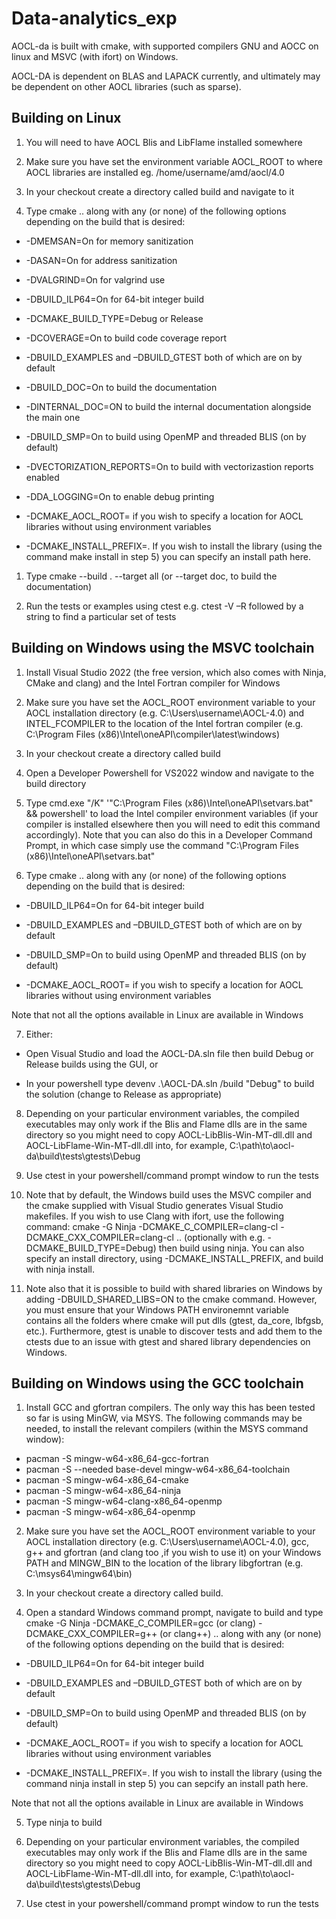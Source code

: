 # Data-analytics_exp

AOCL-da is built with cmake, with supported compilers GNU and AOCC on linux and MSVC (with ifort) on Windows. 

AOCL-DA is dependent on BLAS and LAPACK currently, and ultimately may be dependent on other AOCL libraries (such as sparse). 

## Building on Linux 

1. You will need to have AOCL Blis and LibFlame installed somewhere 

2. Make sure you have set the environment variable AOCL_ROOT to where AOCL libraries are installed eg. /home/username/amd/aocl/4.0

3. In your checkout create a directory called build and navigate to it 

4. Type cmake .. along with any (or none) of the following options depending on the build that is desired: 

* -DMEMSAN=On for memory sanitization

* -DASAN=On for address sanitization

* -DVALGRIND=On for valgrind use

* -DBUILD_ILP64=On for 64-bit integer build 

* -DCMAKE_BUILD_TYPE=Debug or Release 

* -DCOVERAGE=On to build code coverage report 

* -DBUILD_EXAMPLES and –DBUILD_GTEST both of which are on by default

* -DBUILD_DOC=On to build the documentation

* -DINTERNAL_DOC=ON to build the internal documentation alongside the main one

* -DBUILD_SMP=On to build using OpenMP and threaded BLIS (on by default)

* -DVECTORIZATION_REPORTS=On to build with vectorizastion reports enabled

* -DDA_LOGGING=On to enable debug printing

* -DCMAKE_AOCL_ROOT=<path to AOCL> if you wish to specify a location for AOCL libraries without using environment variables

* -DCMAKE_INSTALL_PREFIX=<install path>. If you wish to install the library (using the command make install in step 5) you can specify an install path here.

1. Type cmake --build . --target all (or --target doc, to build the documentation)

2. Run the tests or examples using ctest e.g. ctest -V –R followed by a string to find a particular set of tests 

## Building on Windows using the MSVC toolchain

1. Install Visual Studio 2022 (the free version, which also comes with Ninja, CMake and clang) and the Intel Fortran compiler for Windows

2. Make sure you have set the AOCL_ROOT environment variable to your AOCL installation directory (e.g. C:\Users\username\AOCL-4.0) and INTEL_FCOMPILER to the location of the Intel fortran compiler (e.g. C:\Program Files (x86)\Intel\oneAPI\compiler\latest\windows)

3. In your checkout create a directory called build

4. Open a Developer Powershell for VS2022 window and navigate to the build directory 

5. Type cmd.exe "/K" '"C:\Program Files (x86)\Intel\oneAPI\setvars.bat" && powershell' to load the Intel compiler environment variables (if your compiler is installed elsewhere then you will need to edit this command accordingly). Note that you can also do this in a Developer Command Prompt, in which case simply use the command "C:\Program Files (x86)\Intel\oneAPI\setvars.bat"

6. Type cmake .. along with any (or none) of the following options depending on the build that is desired: 

* -DBUILD_ILP64=On for 64-bit integer build 

* -DBUILD_EXAMPLES and –DBUILD_GTEST both of which are on by default

* -DBUILD_SMP=On to build using OpenMP and threaded BLIS (on by default)

* -DCMAKE_AOCL_ROOT= <path to AOCL> if you wish to specify a location for AOCL libraries without using environment variables

Note that not all the options available in Linux are available in Windows

7. Either: 

* Open Visual Studio and load the AOCL-DA.sln file then build Debug or Release builds using the GUI, or 

* In your powershell type devenv .\AOCL-DA.sln /build "Debug" to build the solution (change to Release as appropriate) 

8. Depending on your particular environment variables, the compiled executables may only work if the Blis and Flame dlls are in the same directory so you might need to copy AOCL-LibBlis-Win-MT-dll.dll and AOCL-LibFlame-Win-MT-dll.dll into, for example, C:\path\to\aocl-da\build\tests\gtests\Debug

9. Use ctest in your powershell/command prompt window to run the tests

10. Note that by default, the Windows build uses the MSVC compiler and the cmake supplied with Visual Studio generates Visual Studio makefiles. If you wish to use Clang with ifort, use the following command:
cmake -G Ninja -DCMAKE_C_COMPILER=clang-cl -DCMAKE_CXX_COMPILER=clang-cl ..
(optionally with e.g. -DCMAKE_BUILD_TYPE=Debug) then build using ninja. You can also specify an install directory, using -DCMAKE_INSTALL_PREFIX, and build with ninja install.

11. Note also that it is possible to build with shared libraries on Windows by adding -DBUILD_SHARED_LIBS=ON to the cmake command. However, you must ensure that your Windows PATH environemnt variable contains all the folders where cmake will put dlls (gtest, da_core, lbfgsb, etc.). Furthermore, gtest is unable to discover tests and add them to the ctests due to an issue with gtest and shared library dependencies on Windows.

## Building on Windows using the GCC toolchain

1. Install GCC and gfortran compilers. The only way this has been tested so far is using MinGW, via MSYS. The following commands may be needed, to install the relevant compilers (within the MSYS command window):

* pacman -S mingw-w64-x86_64-gcc-fortran
* pacman -S --needed base-devel mingw-w64-x86_64-toolchain
* pacman -S mingw-w64-x86_64-cmake
* pacman -S mingw-w64-x86_64-ninja
* pacman -S mingw-w64-clang-x86_64-openmp
* pacman -S mingw-w64-x86_64-openmp

2. Make sure you have set the AOCL_ROOT environment variable to your AOCL installation directory (e.g. C:\Users\username\AOCL-4.0), gcc, g++ and gfortran (and clang too ,if you wish to use it) on your Windows PATH and MINGW_BIN to the location of the library libgfortran (e.g. C:\msys64\mingw64\bin)

3. In your checkout create a directory called build.

4. Open a standard Windows command prompt, navigate to build and type cmake -G Ninja -DCMAKE_C_COMPILER=gcc (or clang) -DCMAKE_CXX_COMPILER=g++ (or clang++) .. along with any (or none) of the following options depending on the build that is desired: 

* -DBUILD_ILP64=On for 64-bit integer build 

* -DBUILD_EXAMPLES and –DBUILD_GTEST both of which are on by default

* -DBUILD_SMP=On to build using OpenMP and threaded BLIS (on by default)

* -DCMAKE_AOCL_ROOT= <path to AOCL> if you wish to specify a location for AOCL libraries without using environment variables

* -DCMAKE_INSTALL_PREFIX=<install path>. If you wish to install the library (using the command ninja install in step 5) you can sepcify an install path here.

Note that not all the options available in Linux are available in Windows

5. Type ninja to build

6. Depending on your particular environment variables, the compiled executables may only work if the Blis and Flame dlls are in the same directory so you might need to copy AOCL-LibBlis-Win-MT-dll.dll and AOCL-LibFlame-Win-MT-dll.dll into, for example, C:\path\to\aocl-da\build\tests\gtests\Debug

7. Use ctest in your powershell/command prompt window to run the tests